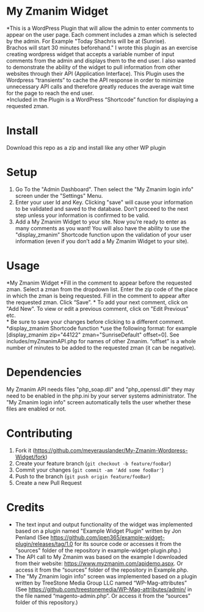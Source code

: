 # My Zmanim Widget
*This is a WordPress Plugin that will allow the admin to enter comments to appear on the user page.  Each comment includes a zman which is selected by the admin.
For Example "Today Shachris will be at (Sunrise).  
             Brachos will start 30 minutes beforehand."
I wrote this plugin as an exercise creating wordpress widget that accepts a variable number of input comments from the admin and displays them to the end user.  I also wanted to demonstrate the ability of the widget to pull information from other websites through their API (Application Interface).  This Plugin uses the Wordpress “transients” to cache the API response in order to minimize unnecessary API calls and therefore greatly reduces the average wait time for the page to reach the end user.    
*Included in the Plugin is a WordPress “Shortcode” function for displaying a requested zman.
# Install
Download this repo as a zip and install like any other WP plugin

# Setup
1. Go To the "Admin Dashboard".  Then select the "My Zmanim login info" screen under the   "Settings" Menu.
2. Enter your user Id and Key.  Clicking "save" will cause your information to be validated and saved to the database.  Don’t proceed to the next step unless your information is confirmed to be valid.
3. Add a My Zmanim Widget to your site. Now you’re ready to enter as many comments as you want!  You will also have the ability to use the "display_zmanim” Shortcode function upon the validation of your user information (even if you don’t add a My Zmanim Widget to your site).  

# Usage
*My Zmanim Widget
    *Fill in the comment to appear before the requested zman.  Select a zman from the dropdown list.  Enter the zip code of the place in which the zman is being requested.  Fill in the comment to appear after the requested zman.  Click “Save”.
    * To add your next comment, click on "Add New".  To view or edit a previous comment, click on "Edit Previous" etc.  
    * Be sure to save your changes before clicking to a different comment. 
*display_zmanim Shortcode function
	*use the following format:  for example [display_zmanim zip="44122" zman="SunriseDefault" offset=0].  See includes/myZmanimAPI.php for names of other Zmanim.  “offset” is a whole number of minutes to be added to the requested zman (it can be negative).
# Dependencies
My Zmanim API needs files "php_soap.dll" and "php_openssl.dll" they may need to be enabled in the php.ini by your server systems administrator.  The "My Zmanim login info" screen automatically tells the user whether these files are enabled or not.

# Contributing
1. Fork it (<https://github.com/meyerauslander/My-Zmanim-Wordpress-Widget/fork>)
2. Create your feature branch (`git checkout -b feature/fooBar`)
3. Commit your changes (`git commit -am 'Add some fooBar'`)
4. Push to the branch (`git push origin feature/fooBar`)
5. Create a new Pull Request

# Credits
* The text input and output functionality of the widget was implemented based on a plugin named "Example Widget Plugin" written by Jon Penland (See https://github.com/jpen365/example-widget-plugin/releases/tag/1.0 for its source code or accesses it from the "sources" folder of the repository in example-widget-plugin.php.)
* The API call to My Zmanim was based on the example I downloaded from their website: https://www.myzmanim.com/apidemo.aspx.  Or access it from the “sources” folder of the repository in Example.php.
* The "My Zmanim login info" screen was implemented based on a plugin written by TreeStone Media Group LLC named “WP-Mag-attributes” (See https://github.com/treestonemedia/WP-Mag-attributes/admin/ in the file named “magento-admin.php”.  Or access it from the “sources” folder of this repository.)
